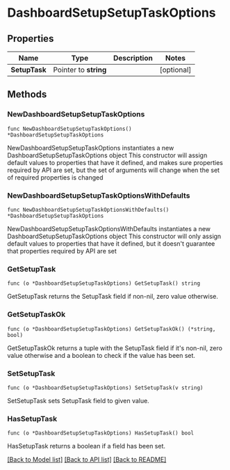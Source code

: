 # DashboardSetupSetupTaskOptions

## Properties

Name | Type | Description | Notes
------------ | ------------- | ------------- | -------------
**SetupTask** | Pointer to **string** |  | [optional] 

## Methods

### NewDashboardSetupSetupTaskOptions

`func NewDashboardSetupSetupTaskOptions() *DashboardSetupSetupTaskOptions`

NewDashboardSetupSetupTaskOptions instantiates a new DashboardSetupSetupTaskOptions object
This constructor will assign default values to properties that have it defined,
and makes sure properties required by API are set, but the set of arguments
will change when the set of required properties is changed

### NewDashboardSetupSetupTaskOptionsWithDefaults

`func NewDashboardSetupSetupTaskOptionsWithDefaults() *DashboardSetupSetupTaskOptions`

NewDashboardSetupSetupTaskOptionsWithDefaults instantiates a new DashboardSetupSetupTaskOptions object
This constructor will only assign default values to properties that have it defined,
but it doesn't guarantee that properties required by API are set

### GetSetupTask

`func (o *DashboardSetupSetupTaskOptions) GetSetupTask() string`

GetSetupTask returns the SetupTask field if non-nil, zero value otherwise.

### GetSetupTaskOk

`func (o *DashboardSetupSetupTaskOptions) GetSetupTaskOk() (*string, bool)`

GetSetupTaskOk returns a tuple with the SetupTask field if it's non-nil, zero value otherwise
and a boolean to check if the value has been set.

### SetSetupTask

`func (o *DashboardSetupSetupTaskOptions) SetSetupTask(v string)`

SetSetupTask sets SetupTask field to given value.

### HasSetupTask

`func (o *DashboardSetupSetupTaskOptions) HasSetupTask() bool`

HasSetupTask returns a boolean if a field has been set.


[[Back to Model list]](../README.md#documentation-for-models) [[Back to API list]](../README.md#documentation-for-api-endpoints) [[Back to README]](../README.md)


